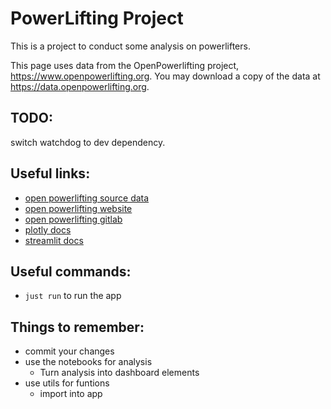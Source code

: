 # PowerLifting Project

This is a project to conduct some analysis on powerlifters.

This page uses data from the OpenPowerlifting project, https://www.openpowerlifting.org.
You may download a copy of the data at https://data.openpowerlifting.org.

## TODO:

switch watchdog to dev dependency.

## Useful links:

- [open powerlifting source data](https://openpowerlifting.gitlab.io/opl-csv/introduction.html)
- [open powerlifting website](https://www.openpowerlifting.org)
- [open powerlifting gitlab](https://gitlab.com/openpowerlifting/opl-data)
- [plotly docs](https://plotly.com/python/)
- [streamlit docs](https://docs.streamlit.io)

## Useful commands:

- `just run` to run the app

## Things to remember:

- commit your changes
- use the notebooks for analysis
  - Turn analysis into dashboard elements
- use utils for funtions
  - import into app
